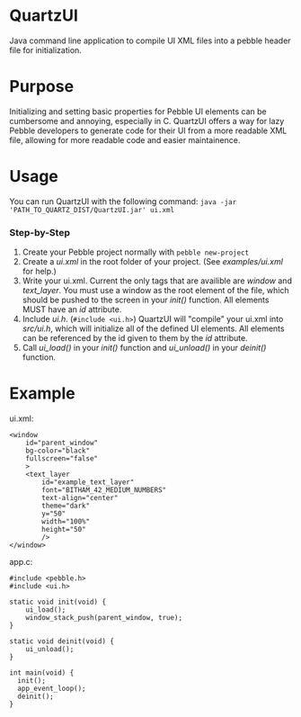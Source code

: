 QuartzUI
========

Java command line application to compile UI XML files into a pebble header file for initialization.

Purpose
=======

Initializing and setting basic properties for Pebble UI elements can be cumbersome and annoying, especially in C. QuartzUI offers a way for lazy Pebble developers to generate code for their UI from a more readable XML file, allowing for more readable code and easier maintainence.

Usage
=====

You can run QuartzUI with the following command:
`java -jar 'PATH_TO_QUARTZ_DIST/QuartzUI.jar' ui.xml`

### Step-by-Step
1. Create your Pebble project normally with `pebble new-project`
2. Create a *ui.xml* in the root folder of your project. (See *examples/ui.xml* for help.)
3. Write your ui.xml.
    Current the only tags that are availible are *window* and *text_layer*. You must use a window as the root element of the file, which should be pushed to the screen in your *init()* function. All elements MUST have an *id* attribute.
5. Include *ui.h*. (`#include <ui.h>`)
    QuartzUI will "compile" your ui.xml into *src/ui.h*, which will initialize all of the defined UI elements. All elements can be referenced by the id given to them by the *id* attribute.
6. Call *ui_load()* in your *init()* function and *ui_unload()* in your *deinit()* function.

Example
=======

ui.xml:
```
<window
    id="parent_window"
    bg-color="black"
    fullscreen="false"
    >
    <text_layer
        id="example_text_layer"
        font="BITHAM_42_MEDIUM_NUMBERS"
        text-align="center"
        theme="dark"
        y="50"
        width="100%"
        height="50"
        />
</window>
```
app.c:
```
#include <pebble.h>
#include <ui.h>

static void init(void) {
    ui_load();
    window_stack_push(parent_window, true);
}

static void deinit(void) {
    ui_unload();
}

int main(void) {
  init();
  app_event_loop();
  deinit();
}
```
